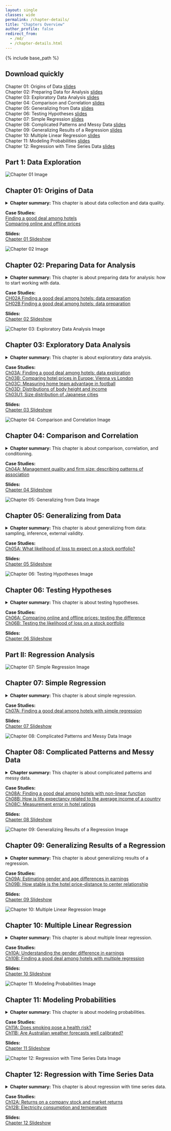 ```yaml
---
layout: single
classes: wide
permalink: /chapter-details/
title: "Chapters Overview"
author_profile: false
redirect_from:
  - /md/
  - /chapter-details.html
---
```


{% include base_path %}

## Download quickly
Chapter 01: Origins of Data [slides](/images/slides-public/da-public-slides-ch01-v3-2023.pdf)  
Chapter 02: Preparing Data for Analysis [slides](/images/slides-public/da-public-slides-ch02-v3-2023.pdf)  
Chapter 03: Exploratory Data Analysis [slides](/images/slides-public/da-public-slides-ch03-v3-2023.pdf)  
Chapter 04: Comparison and Correlation [slides](/images/slides-public/da-public-slides-ch04-v3-2023.pdf)  
Chapter 05: Generalizing from Data [slides](/images/slides-public/da-public-slides-ch05-v3-2023.pdf)  
Chapter 06: Testing Hypotheses [slides](/images/slides-public/da-public-slides-ch06-v3-2023.pdf)  
Chapter 07: Simple Regression [slides](/images/slides-public/da-public-slides-ch07-v3-2023.pdf)  
Chapter 08: Complicated Patterns and Messy Data [slides](/images/slides-public/da-public-slides-ch08-v3-2023.pdf)  
Chapter 09: Generalizing Results of a Regression [slides](/images/slides-public/da-public-slides-ch09-v3-2023.pdf)  
Chapter 10: Multiple Linear Regression [slides](/images/slides-public/da-public-slides-ch10-v3-2023.pdf)  
Chapter 11: Modeling Probabilities [slides](/images/slides-public/da-public-slides-ch11-v3-2023.pdf)  
Chapter 12: Regression with Time Series Data [slides](/images/slides-public/da-public-slides-ch12-v3-2023.pdf)  


## Part 1: Data Exploration


<div class="chapters">


<div class="chapter-card" id="chapter-01">
  <img src="/images/chapter-images/ch01-fig.png" alt="Chapter 01 Image">
  <div class="chapter-summary">
    <h2 class="chapter-title">Chapter 01: Origins of Data</h2>
    <details>
<summary><strong>Chapter summary:</strong> This chapter is about data collection and data quality.</summary>
      <p>This chapter starts by introducing <strong>key concepts of data</strong>. It then describes the most important <strong>methods of data collection</strong> used in business, economics, and policy analysis, such as <strong>web scraping</strong>, <strong>using administrative sources</strong>, and <strong>conducting surveys</strong>. We introduce aspects of data quality, such as <strong>validity and reliability of variables</strong> and <strong>coverage of observations</strong>. We discuss how to assess and link data quality to how the data was collected. We devote a section to <strong>Big Data</strong> to understand what it is and how it may differ from more traditional data. This chapter also covers <strong>sampling</strong>, including <strong>random sampling</strong> and potential biases due to <strong>noncoverage</strong> and <strong>nonresponse</strong>, as well as <strong>ethical issues</strong> and some <strong>good practices in data collection</strong>.</p>
    </details>
    <p>
      <strong>Case Studies:</strong><br>
      <a href="https://gabors-data-analysis.com/casestudies/#ch01a-finding-a-good-deal-among-hotels-data-collection">Finding a good deal among hotels</a><br>
      <a href="https://gabors-data-analysis.com/casestudies/#ch01b-comparing-online-and-offline-prices-data-collection">Comparing online and offline prices</a>
    </p>
    <p>
      <strong>Slides:</strong><br>
      <a href="/images/slides-public/da-public-slides-ch01-v3-2023.pdf">Chapter 01 Slideshow</a>
    </p>
  </div>
</div>

<div class="chapter-card" id="chapter-02">
  <img src="/images/chapter-images/ch02-fig.png" alt="Chapter 02 Image">
  <div class="chapter-summary">
    <h2 class="chapter-title">Chapter 02: Preparing Data for Analysis</h2>
    <details>
      <summary><strong>Chapter summary:</strong> This chapter is about preparing data for analysis: how to start working with data.</summary>
      <p>First, we clarify some concepts: <strong>types of variables</strong>, <strong>types of observations</strong>, <strong>data tables</strong>, and <strong>datasets</strong>. We then turn to the concept of <strong>tidy data</strong>: data tables with the same kinds of observations. We discuss potential issues with observations and variables, and how to deal with those issues. We describe <strong>good practices for the process of data cleaning</strong> and discuss the additional <strong>challenges of working with Big Data</strong>.</p>
        </details>
    <p>
      <strong>Case Studies:</strong><br>
      <a href="https://gabors-data-analysis.com/casestudies/#ch02a-finding-a-good-deal-among-hotels-data-preparation">CH02A Finding a good deal among hotels: data preparation</a><br>
      <a href="https://gabors-data-analysis.com/casestudies/#ch02b-finding-a-good-deal-among-hotels-data-preparation">CH02B Finding a good deal among hotels: data preparation</a>
    </p>
    <p>
      <strong>Slides:</strong><br>
      <a href="/images/slides-public/da-public-slides-ch02-v3-2023.pdf">Chapter 02 Slideshow</a>
    </p>
  </div>
</div>

<div class="chapter-card" id="chapter-03">
  <img src="/images/chapter-images/ch03-fig.png" alt="Chapter 03: Exploratory Data Analysis Image">
  <div class="chapter-summary">
    <h2 class="chapter-title">Chapter 03: Exploratory Data Analysis</h2>
    <details>
      <summary><strong>Chapter summary:</strong> This chapter is about exploratory data analysis.</summary>      
      <p>The chapter starts with <strong>exploratory data analysis</strong> is important. It then discusses some basic concepts such as <strong>frequencies</strong>, <strong>probabilities</strong>, <strong>distributions</strong>, and <strong>extreme values</strong>. It includes guidelines for producing informative graphs and tables for presentation and describes the most important <strong>summary statistics</strong>. The chapter and its appendix also cover some of the most important <strong>theoretical distributions</strong> and their uses.  
</p>
    </details>
    <p>
      <strong>Case Studies:</strong><br>
      <a href="https://gabors-data-analysis.com/casestudies/#ch03a-finding-a-good-deal-among-hotels-data-exploration">Ch03A: Finding a good deal among hotels: data exploration</a><br>
      <a href="https://gabors-data-analysis.com/casestudies/#ch03b-comparing-hotel-prices-in-europe-vienna-vs-london">Ch03B: Comparing hotel prices in Europe: Vienna vs London</a><br>
      <a href="https://gabors-data-analysis.com/casestudies/#ch03c-measuring-home-team-advantage-in-football">Ch03C: Measuring home team advantage in football</a><br>
      <a href="https://gabors-data-analysis.com/casestudies/#ch03d-distributions-of-body-height-and-income">Ch03D: Distributions of body height and income</a><br>
      <a href="https://gabors-data-analysis.com/casestudies/#ch03u1-size-distribution-of-japanese-cities">Ch03U1: Size distribution of Japanese cities</a>
    </p>
    <p>
      <strong>Slides:</strong><br>
      <a href="/images/slides-public/da-public-slides-ch03-v3-2023.pdf">Chapter 03 Slideshow</a>
    </p>
  </div>
</div>

<div class="chapter-card" id="chapter-04">
  <img src="/images/chapter-images/ch04-fig.png" alt="Chapter 04: Comparison and Correlation Image">
  <div class="chapter-summary">
    <h2 class="chapter-title">Chapter 04: Comparison and Correlation</h2>
    <details>
      <summary><strong>Chapter summary:</strong> This chapter is about comparison, correlation, and conditioning.</summary>
      <p>Most methods of data analysis are based on comparing values of one variable, <strong>y</strong>, across observations with different values of another variable, <strong>x</strong>, or more such variables. This chapter instroduces simple methods of such comparison. We start by emphasizing that we need to define both <strong>y</strong> and <strong>x</strong> precisely for meaningful comparisons, and we need to measure them well. We introduce <strong>conditioning</strong>, and we discuss <strong>conditional comparisons</strong>, or further conditioning, which takes values of other variables into account as well. We discuss <strong>conditional probabilities</strong>, <strong>conditional distributions</strong>, and <strong>conditional means</strong>. We introduce the related concepts of <strong>dependence</strong>, <strong>mean-dependence</strong>, and we introduce <strong>covariance</strong> and <strong>correlation</strong>. Throughout the chapter, we discuss informative <strong>visualization</strong> of the various kinds of comparisons.
</p>
    </details>
    <p>
      <strong>Case Studies:</strong><br>
      <a href="https://gabors-data-analysis.com/casestudies/#ch04a-management-quality-and-firm-size-describing-patterns-of-association">Ch04A: Management quality and firm size: describing patterns of association</a>
    </p>
    <p>
      <strong>Slides:</strong><br>
      <a href="/images/slides-public/da-public-slides-ch04-v3-2023.pdf">Chapter 04 Slideshow</a>
    </p>
  </div>
</div>

<div class="chapter-card" id="chapter-05">
  <img src="/images/chapter-images/ch05-fig.png" alt="Chapter 05: Generalizing from Data Image">
  <div class="chapter-summary">
    <h2 class="chapter-title">Chapter 05: Generalizing from Data</h2>
    <details>
      <summary><strong>Chapter summary:</strong> This chapter is about generalizing from data: sampling, inference, external validity.</summary>
      <p>This chapter introduces the conceptual issues with generalizing results from our data to the general pattern we care about and methods of statistical inference.
We start by discussing the <strong>two steps of the process of generalization</strong>: generalizing from the data to the <strong>general pattern our data represents</strong>, such as a population, and assessing how the <strong>general pattern that is relevant for the situation we care about</strong> relates to the general pattern our data represents. The first task is <strong>statistical inference</strong>, the second is assessing <strong>external validity</strong>. We introduce the conceptual framework of <strong>repeated samples</strong> and <strong>estimation</strong>. We introduce <strong>the standard error</strong> and <strong>the confidence interval</strong> that quantify the uncertainty of this step of generalization. We introduce two methods to estimate the standard error, <strong>the bootstrap</strong> and <strong>the standard error formula</strong>. Discussing external validity, we acknowledge that there are no readily available methods to quantify the uncertainty of this step of generalization, but we discuss how we can think about it and how we may use the results of additional data analysis to assess it.
</p>
    </details>
    <p>
      <strong>Case Studies:</strong><br>
      <a href="https://gabors-data-analysis.com/casestudies/#ch05a-what-likelihood-of-loss-to-expect-on-a-stock-portfolio">Ch05A: What likelihood of loss to expect on a stock portfolio?</a>
    </p>
    <p>
      <strong>Slides:</strong><br>
      <a href="/images/slides-public/da-public-slides-ch05-v3-2023.pdf">Chapter 05 Slideshow</a>
    </p>
  </div>
</div>

<div class="chapter-card" id="chapter-06">
  <img src="/images/chapter-images/ch06-fig.png" alt="Chapter 06: Testing Hypotheses Image">
  <div class="chapter-summary">
    <h2 class="chapter-title">Chapter 06: Testing Hypotheses</h2>
    <details>
      <summary><strong>Chapter summary:</strong> This chapter is about testing hypotheses.</summary>
      <p>This chapter introduces the logic and practice of testing hypotheses.
We describe the <strong>steps of hypothesis testing</strong> and discuss two alternative ways to carry it out: one with the help of a <strong>test statistic</strong> and a <strong>critical value</strong>, and another one with the help of a <strong>p-value</strong>. We discuss how decision rules are derived from our desire to control the likelihood of making erroneous decisions (<strong>false positives</strong> and <strong>false negatives</strong>), and how <strong>significance levels</strong>, <strong>power</strong>, and <strong>p-values</strong> are related to the likelihood of those errors.  We focus on testing hypotheses about averages, but, as we show in one of our case studies, this focus is less restrictive than it may appear. The chapter covers <strong>one-sided versus two-sided alternatives</strong>, issues with <strong>testing multiple hypotheses</strong>, the perils of <strong>p-hacking</strong>, and some issues with testing on Big Data.  
</p>
    </details>
    <p>
      <strong>Case Studies:</strong><br>
      <a href="https://gabors-data-analysis.com/casestudies/#ch06a-comparing-online-and-offline-prices-testing-the-difference">Ch06A: Comparing online and offline prices: testing the difference</a><br>
      <a href="https://gabors-data-analysis.com/casestudies/#ch06b-testing-the-likelihood-of-loss-on-a-stock-portfolio">Ch06B: Testing the likelihood of loss on a stock portfolio</a>
    </p>
    <p>
      <strong>Slides:</strong><br>
      <a href="/images/slides-public/da-public-slides-ch06-v3-2023.pdf">Chapter 06 Slideshow</a>
    </p>
  </div>
</div>

## Part II: Regression Analysis

<div class="chapter-card" id="chapter-07">
  <img src="/images/chapter-images/ch07-fig.png" alt="Chapter 07: Simple Regression Image">
  <div class="chapter-summary">
    <h2 class="chapter-title">Chapter 07: Simple Regression</h2>
    <details>
      <summary><strong>Chapter summary:</strong> This chapter is about simple regression.</summary>
      <p>In this chapter, we introduce <strong>simple non-parametric regression</strong> and <strong>simple linear regression</strong>.
We discuss nonparametric regressions such as <strong>bin scatters</strong>, <strong>step functions</strong> and <strong>lowess</strong> regressions and their visualization. The larger part of the chapter discusses simple linear regression in detail. We introduce the <strong>regression equation</strong>, how its coefficients are <strong>estimated</strong> in actual data by the method of <strong>ordinary least squares (OLS)</strong>, and we emphasize how to <strong>interpret the coefficients</strong>. We introduce the concepts of <strong>predicted value</strong>, <strong>residual</strong>, and <strong>goodness of fit</strong>, and we discuss the relationship between regression and correlation. We end with a note on the relationship between causation and regression.</p>
    </details>
    <p>
      <strong>Case Studies:</strong><br>
      <a href="https://gabors-data-analysis.com/casestudies/#ch07a-finding-a-good-deal-among-hotels-with-simple-regression">Ch07A: Finding a good deal among hotels with simple regression</a>
    </p>
    <p>
      <strong>Slides:</strong><br>
      <a href="/images/slides-public/da-public-slides-ch07-v3-2023.pdf">Chapter 07 Slideshow</a>
    </p>
  </div>
</div>

<div class="chapter-card" id="chapter-08">
  <img src="/images/chapter-images/ch08-fig.png" alt="Chapter 08: Complicated Patterns and Messy Data Image">
  <div class="chapter-summary">
    <h2 class="chapter-title">Chapter 08: Complicated Patterns and Messy Data</h2>
    <details>
      <summary><strong>Chapter summary:</strong> This chapter is about complicated patterns and messy data.</summary>
      <p>The first part of this chapter covers how linear regression analysis can accommodate nonlinear patterns. We discuss transforming either or both the dependent variable and the explanatory variable, such as <strong>taking log</strong>; <strong>piecewise linear spline</strong>; and <strong>quadratic</strong> and <strong>higher-order polynomials</strong>. We discuss whether and when to apply each technique, we emphasize the <strong>correct interpretation of the coefficients</strong> of these regressions and how we may <strong>visualize</strong> their results.  
The second half of the chapter discusses potential issues with regression analysis with <strong>influential observations</strong> and <strong>measurement error in variables</strong>. The chapter closes by discussing whether and how to use <strong>weights in regression analysis</strong>.</p>
    </details>
    <p>
      <strong>Case Studies:</strong><br>
      <a href="https://gabors-data-analysis.com/casestudies/#ch08a-finding-a-good-deal-among-hotels-with-non-linear-function">Ch08A: Finding a good deal among hotels with non-linear function</a><br>
      <a href="https://gabors-data-analysis.com/casestudies/#ch08b-how-is-life-expectancy-related-to-the-average-income-of-a-country">Ch08B: How is life expectancy related to the average income of a country</a><br>
      <a href="https://gabors-data-analysis.com/casestudies/#ch08c-measurement-error-in-hotel-ratings">Ch08C: Measurement error in hotel ratings</a>
    </p>
    <p>
      <strong>Slides:</strong><br>
      <a href="/images/slides-public/da-public-slides-ch08-v3-2023.pdf">Chapter 08 Slideshow</a>
    </p>
  </div>
</div>

<div class="chapter-card" id="chapter-09">
  <img src="/images/chapter-images/ch09-fig.png" alt="Chapter 09: Generalizing Results of a Regression Image">
  <div class="chapter-summary">
    <h2 class="chapter-title">Chapter 09: Generalizing Results of a Regression</h2>
    <details>
      <summary><strong>Chapter summary:</strong> This chapter is about generalizing results of a regression.</summary>
      <p>This chapter discusses the methods of generalizing results of a linear regression from our data to the general pattern we care about.
We start by describing the two steps of generalization in the context of regression analysis: <strong>statistical inference</strong> and <strong>external validity</strong>. Then we turn to statistical inference: quantifying uncertainty brought about by generalizing to the general pattern represented by our data. We discuss how to <strong>estimate the standard errors and confidence intervals</strong> of the estimates of the regression coefficients, how to <strong>estimate prediction intervals</strong>, and how to <strong>test hypotheses about regression coefficients</strong>. We introduce <strong>ways to visualize</strong> the confidence interval and the prediction interval together with the regression line, and we introduce the standard way to <strong>present the results of regression analysis</strong> in tables.</p>
    </details>
    <p>
      <strong>Case Studies:</strong><br>
      <a href="https://gabors-data-analysis.com/casestudies/#ch09a-estimating-gender-and-age-differences-in-earnings">Ch09A: Estimating gender and age differences in earnings</a><br>
      <a href="https://gabors-data-analysis.com/casestudies/#ch09b-how-stable-is-the-hotel-price-distance-to-center-relationship">Ch09B: How stable is the hotel price-distance to center relationship</a>
    </p>
    <p>
      <strong>Slides:</strong><br>
      <a href="/images/slides-public/da-public-slides-ch09-v3-2023.pdf">Chapter 09 Slideshow</a>
    </p>
  </div>
</div>

<div class="chapter-card" id="chapter-10">
  <img src="/images/chapter-images/ch10-fig.png" alt="Chapter 10: Multiple Linear Regression Image">
  <div class="chapter-summary">
    <h2 class="chapter-title">Chapter 10: Multiple Linear Regression</h2>
    <details>
      <summary><strong>Chapter summary:</strong> This chapter is about multiple linear regression.</summary>
      <p>This chapter introduces <strong>multiple regression</strong>.
We start by discussing why and when we should estimate a multiple regression and how to interpret its coefficients. We then turn to how to construct and interpret <strong>confidence intervals of regression coefficients</strong> and <strong>test hypotheses about regression coefficients</strong>. We discuss the relationship between multiple regression and simple regression and derive the <strong>omitted variable bias</strong>. We explain that piecewise linear splines and polynomial regressions are technically multiple linear regressions without the same interpretation of the coefficients. We discuss how to include <strong>categorical explanatory variables</strong> as well as <strong>interactions</strong> that help uncover different slopes for groups. We include an informal discussion on how to decide what explanatory variables to include and in what functional form. Finally, we discuss why a typical multiple regression with cross-sectional observational data is not a <strong>ceteris paribus</strong> comparison, and that, as a result, it may get us closer to causal interpretation without fully uncovering it.</p>
    </details>
    <p>
      <strong>Case Studies:</strong><br>
      <a href="https://gabors-data-analysis.com/casestudies/#ch10a-understanding-the-gender-difference-in-earnings">Ch10A: Understanding the gender difference in earnings</a><br>
      <a href="https://gabors-data-analysis.com/casestudies/#ch10b-finding-a-good-deal-among-hotels-with-multiple-regression">Ch10B: Finding a good deal among hotels with multiple regression</a>
    </p>
    <p>
      <strong>Slides:</strong><br>
      <a href="/images/slides-public/da-public-slides-ch10-v3-2023.pdf">Chapter 10 Slideshow</a>
    </p>
  </div>
</div>

<div class="chapter-card" id="chapter-11">
  <img src="/images/chapter-images/ch11-fig.png" alt="Chapter 11: Modeling Probabilities Image">
  <div class="chapter-summary">
    <h2 class="chapter-title">Chapter 11: Modeling Probabilities</h2>
    <details>
      <summary><strong>Chapter summary:</strong> This chapter is about modeling probabilities.</summary>
      <p>This chapter introduces probability models that have a <strong>binary dependent variable</strong>.
It starts with the <strong>linear probability model</strong>, and we discuss the interpretation of its coefficients. Linear probability models are usually fine to uncover average associations, but they may be less good for prediction. The chapter introduces the two commonly used alternative models, <strong>the logit</strong> and <strong>the probit</strong>. Their coefficients are hard to interpret; we introduce <strong>marginal differences</strong> that are transformations of the coefficients and have interpretations similar to the coefficients of linear regressions. We argue that linear probability, logit, and probit models often produce very similar results in terms of the associations with explanatory variables, but they may lead to different predictions. We discuss and compare various measures of fit for probability models, such as the <strong>Brier-score</strong>, and we introduce the concept of <strong>calibration</strong>. We end by explaining how data analysts can analyze more complicated *y* variables, such as <strong>ordinal qualitative variables</strong> or <strong>duration variables</strong>, by turning them into binary ones and estimating probability models.</p>
    </details>
    <p>
      <strong>Case Studies:</strong><br>
      <a href="https://gabors-data-analysis.com/casestudies/#ch11a-does-smoking-pose-a-health-risk">Ch11A: Does smoking pose a health risk?</a><br>
      <a href="https://gabors-data-analysis.com/casestudies/#ch11b-are-australian-weather-forecasts-well-calibrated">Ch11B: Are Australian weather forecasts well calibrated?</a>
    </p>
    <p>
      <strong>Slides:</strong><br>
      <a href="/images/slides-public/da-public-slides-ch11-v3-2023.pdf">Chapter 11 Slideshow</a>
    </p>
  </div>
</div>

<div class="chapter-card" id="chapter-12">
  <img src="/images/chapter-images/ch12-fig.png" alt="Chapter 12: Regression with Time Series Data Image">
  <div class="chapter-summary">
    <h2 class="chapter-title">Chapter 12: Regression with Time Series Data</h2>
    <details>
      <summary><strong>Chapter summary:</strong> This chapter is about regression with time series data.</summary>
      <p>In this chapter we discuss the opportunities and challenges brought about by regression analysis of time series data and how to address those challenges.
The chapter starts by discussing features of time series variables, such as <strong>trends</strong>, <strong>seasonality</strong>, <strong>random walk</strong>, and <strong>serial correlation</strong>. We explain why those features make regression analysis challenging and what we can do about them. In particular, we discuss when it’s a good idea to transform the *y* and *x* variables into differences, or relative differences. We introduce two methods to get appropriate standard error estimates in time series regressions: <strong>the Newey–West standard error estimator</strong> and including the <strong>lagged *y* variable</strong> on the right-hand side. We also discuss how we can estimate delayed associations by adding <strong>lags of *x*</strong> to a time series regression, and how we can directly estimate <strong>cumulative, or long run, associations</strong> in such a regression.</p>
    </details>
    <p>
      <strong>Case Studies:</strong><br>
      <a href="https://gabors-data-analysis.com/casestudies/#ch12a-returns-on-a-company-stock-and-market-returns">Ch12A: Returns on a company stock and market returns</a><br>
      <a href="https://gabors-data-analysis.com/casestudies/#ch12b-electricity-consumption-and-temperature">Ch12B: Electricity consumption and temperature</a>
    </p>
    <p>
      <strong>Slides:</strong><br>
      <a href="/images/slides-public/da-public-slides-ch12-v3-2023.pdf">Chapter 12 Slideshow</a>
    </p>
  </div>
</div>




